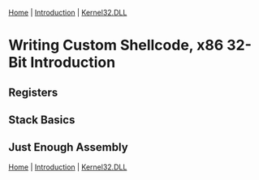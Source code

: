 [Home](https://plackyhacker.github.io) | [Introduction](https://plackyhacker.github.io/shellcodez/intro) | [Kernel32.DLL](https://plackyhacker.github.io/shellcodez/kernel32)

# Writing Custom Shellcode, x86 32-Bit Introduction

## Registers

## Stack Basics

## Just Enough Assembly

[Home](https://plackyhacker.github.io) | [Introduction](https://plackyhacker.github.io/shellcodez/intro) | [Kernel32.DLL](https://plackyhacker.github.io/shellcodez/kernel32)
